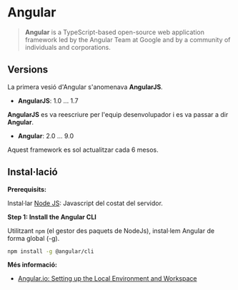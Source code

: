 # Angular

> **Angular** is a TypeScript-based open-source web application framework led by the Angular Team at Google and by a community of individuals and corporations.

## Versions

La primera vesió d'Angular s'anomenava **AngularJS**.

* **AngularJS**: 1.0 ... 1.7 

**AngularJS** es va reescriure per l'equip desenvolupador i es va passar a dir **Angular**.

* **Angular**: 2.0 ... 9.0

Aquest framework es sol actualitzar cada 6 mesos.

## Instal·lació

**Prerequisits:**

Instal·lar [Node JS](https://nodejs.org/es/): Javascript del costat del servidor.

**Step 1: Install the Angular CLI**

Utilitzant `npm` (el gestor des paquets de NodeJs), instal·lem Angular de forma global (-g).

```bash
npm install -g @angular/cli
```

**Més informació:**

* [Angular.io: Setting up the Local Environment and Workspace](https://angular.io/guide/setup-local)


   